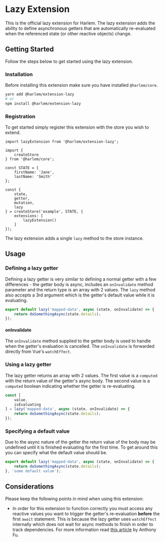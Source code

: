 # Lazy Extension

This is the official lazy extension for Harlem. The lazy extension adds the ability to define asynchronous getters that are automatically re-evaluated when the referenced state (or other reactive objects) change.

## Getting Started

Follow the steps below to get started using the lazy extension.

### Installation

Before installing this extension make sure you have installed `@harlem/core`.

```bash
yarn add @harlem/extension-lazy
# or
npm install @harlem/extension-lazy
```

### Registration

To get started simply register this extension with the store you wish to extend.

```typescript{16,19}
import lazyExtension from '@harlem/extension-lazy';

import {
    createStore
} from '@harlem/core';

const STATE = {
    firstName: 'Jane',
    lastName: 'Smith'
};

const {
    state,
    getter,
    mutation,
    lazy
} = createStore('example', STATE, {
    extensions: [
        lazyExtension()
    ]
});
```

The lazy extension adds a single `lazy` method to the store instance.


## Usage

### Defining a lazy getter
Defining a lazy getter is very similar to defining a normal getter with a few differences - the getter body is async, includes an `onInvalidate` method parameter and the return type is an array with 2 values. The `lazy` method also accepts a 3rd argument which is the getter's default value while it is evaluating.

```typescript
export default lazy('mapped-data', async (state, onInvalidate) => {
    return doSomethingAsync(state.details);
});
```

#### onInvalidate
The `onInvalidate` method supplied to the getter body is used to handle when the getter's evaluation is cancelled. The `onInvalidate` is forwarded directly from Vue's `watchEffect`.


### Using a lazy getter
The lazy getter returns an array with 2 values. The first value is a `computed` with the return value of the getter's async body. The second value is a `computed` boolean indicating whether the getter is re-evaluating.

```typescript
const [
    value,
    isEvaluating
] = lazy('mapped-data', async (state, onInvalidate) => {
    return doSomethingAsync(state.details);
});
```

### Specifying a default value
Due to the async nature of the getter the return value of the body may be undefined until it is finished evaluating for the first time. To get around this you can specify what the default value should be.

```typescript
export default lazy('mapped-data', async (state, onInvalidate) => {
    return doSomethingAsync(state.details);
}, 'some default value');
```


## Considerations
Please keep the following points in mind when using this extension:

- In order for this extension to function correctly you must access any reactive values you want to trigger the getter's re-evaluation **before** the first `await` statement. This is because the lazy getter uses `watchEffect` internally which does not wait for async methods to finish in order to track dependencies. For more information read [this article](https://antfu.me/posts/async-with-composition-api) by Anthony Fu.